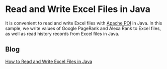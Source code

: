 Read and Write Excel Files in Java
========
It is convenient to read and write Excel files with [Apache POI][1] in Java. In this sample, we write values of Google PageRank and Alexa Rank to Excel files, as well as read history records from Excel files in Java.

Blog
-----------

[How to Read and Write Excel Files in Java][2]

[1]:http://poi.apache.org/spreadsheet/how-to.html#sxssf
[2]:http://www.codepool.biz/excel/how-to-read-and-write-excel-files-in-java.html
